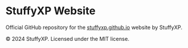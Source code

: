 # StuffyXP Website

Official GitHub repository for the [stuffyxp.github.io](<https://stuffyxp.github.io>) website by StuffyXP.

© 2024 StuffyXP. Licensed under the MIT license. 